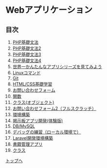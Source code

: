 # Webアプリケーション

## 目次

1. [PHP基礎文法](php_basics/php01.md)
1. [PHP基礎文法2](php_basics/php02.md)
1. [PHP基礎文法3](php_basics/php03.md)
1. [PHP基礎文法4](php_basics/php04.md)
1. [世界一かんたんなアプリシリーズを見てみよう](php_basics/php_app.md)
1. [Linuxコマンド](linux_command.md)
1. [Git](git.md)
1. [HTML/CSS基礎学習](html_css.md)
1. [お問い合わせフォーム](app_contact_form.md)
1. [関数](function.md)
1. [クラス(オブジェクト)](object.md)
1. [お問い合わせフォーム2（フルスクラッチ）](/web_application/app_php/app_contact_form_php.md)
1. [環境構築](build.md)
1. [掲示板アプリ開発(体験版)](bbs_app.md)
1. [DB/MySQL](db_mysql.md)
1. [デバッグの練習（ローカル環境で）](debug2.md)
1. [Laravel開発環境構築](/php/laravel/00.Laravel開発環境構築(MacOS版)/curriculum.md)
1. [書籍管理アプリ](laravel_tutorial/crud_tutorial/app_book_management/index.md)
1. [クラス](class.md)

[トップへ](/README.md)


<!-- 1. [簡易アプリ作成（フレームワーク）](app_laravel.md) -->